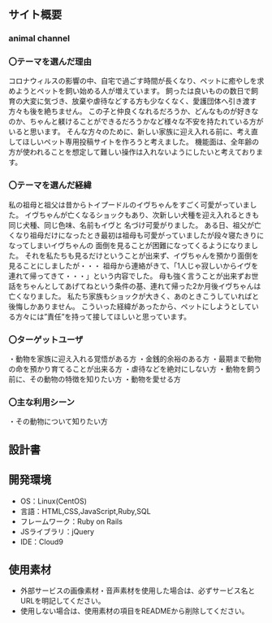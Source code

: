 # <animal>

## サイト概要
### animal channel



### 〇テーマを選んだ理由

コロナウィルスの影響の中、自宅で過ごす時間が長くなり、ペットに癒やしを求めようとペットを飼い始める人が増えています。
飼ったは良いものの数日で飼育の大変に気づき、放棄や虐待などする方も少なくなく、愛護団体へ引き渡す方々も後を絶ちません。
この子と仲良くなれるだろうか、どんなものが好きなのか、ちゃんと躾けることができるだろうかなど様々な不安を持たれている方が
いると思います。
そんな方々のために、新しい家族に迎え入れる前に、考え直してほしいペット専用投稿サイトを作ろうと考えました。
機能面は、全年齢の方が使われることを想定して難しい操作は入れないようにしたいと考えております。

### 〇テーマを選んだ経緯

私の祖母と祖父は昔からトイプードルのイヴちゃんをすごく可愛がっていました。
イヴちゃんが亡くなるショックもあり、次新しい犬種を迎え入れるときも同じ犬種、同じ色味、名前もイヴと
名づけ可愛がりました。
ある日、祖父が亡くなり祖母だけになったとき最初は祖母も可愛がっていましたが段々寝たきりになってしまいイヴちゃんの
面倒を見ることが困難になってくるようになりました。
それを私たちも見るだけということが出来ず、イヴちゃんを預かり面倒を見ることにしましたが・・・
祖母から連絡がきて、「1人じゃ寂しいからイヴを連れて帰ってきて・・・」という内容でした。
母も強く言うことが出来ずお世話をちゃんとしてあげてねという条件の基、連れて帰った2か月後イヴちゃんは
亡くなりました。
私たち家族もショックが大きく、あのときこうしていればと後悔しかありません。
こういった経緯があったから、ペットにしようとしている方々には”責任”を持って接してほしいと思っています。

### 〇ターゲットユーザ

・動物を家族に迎え入れる覚悟がある方
・金銭的余裕のある方
・最期まで動物の命を預かり育てることが出来る方
・虐待などを絶対にしない方
・動物を飼う前に、その動物の特徴を知りたい方
・動物を愛せる方

### 〇主な利用シーン

・その動物について知りたい方


## 設計書


## 開発環境
- OS：Linux(CentOS)
- 言語：HTML,CSS,JavaScript,Ruby,SQL
- フレームワーク：Ruby on Rails
- JSライブラリ：jQuery
- IDE：Cloud9

## 使用素材
- 外部サービスの画像素材・音声素材を使用した場合は、必ずサービス名とURLを明記してください。
- 使用しない場合は、使用素材の項目をREADMEから削除してください。